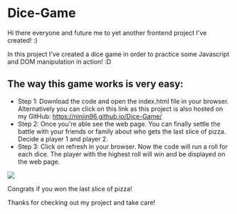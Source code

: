 # Dice-Game

Hi there everyone and future me to yet another frontend project I've created! :)

In this project I've created a dice game in order to practice some Javascript and DOM manipulation in action! :D

## The way this game works is very easy:
- Step 1: Download the code and open the index.html file in your browser. Alternatively you can click on this link as this project is also hosted on my GitHub: https://ninjin96.github.io/Dice-Game/
- Step 2: Once you're able see the web page. You can finally settle the battle with your friends or family about who gets the last slice of pizza. Decide a player 1 and player 2.
- Step 3: Click on refresh in your browser. Now the code will run a roll for each dice. The player with the highest roll will win and be displayed on the web page.

[![](https://ibb.co/bmh0dpk)](#)

Congrats if you won the last slice of pizza!

Thanks for checking out my project and take care!
